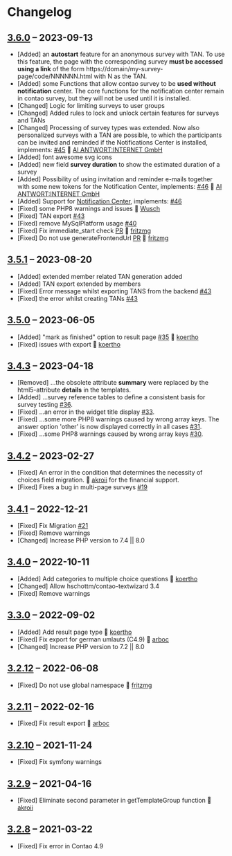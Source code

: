 # Changelog

[//]: <> (
Types of changes
    Added for new Addeds.
    Changed for changes in existing functionality.
    Deprecated for soon-to-be removed Addeds.
    Removed for now removed Addeds.
    Fixed for any bug fixes.
    Security in case of vulnerabilities.
)

## [3.6.0](https://github.com/pdir/contao-survey/tree/3.6.0) – 2023-09-13

- [Added] an **autostart** feature for an anonymous survey with TAN. To use this feature, the page with the corresponding
survey **must be accessed using a link** of the form https://domain/my-survey-page/code/NNNNNN.html with N as the TAN.
- [Added] some Functions that allow contao survey to be **used without notification** center. The core functions for the
notification center remain in contao survey, but they will not be used until it is installed.
- [Changed] Logic for limiting surveys to user groups
- [Changed] Added rules to lock and unlock certain features for surveys and TANs
- [Changed] Processing of survey types was extended. Now also personalized surveys with a TAN are possible, to which the
participants can be invited and reminded if the Notifications Center is installed, implements: [#45](https://github.com/pdir/contao-survey/issues/45) 🤗 [AI ANTWORT:INTERNET GmbH](https://www.antwortinternet.com/)
- [Added] font awesome svg icons
- [Added] new field **survey duration** to show the estimated duration of a survey
- [Added] Possibility of using invitation and reminder e-mails together with some new tokens for the Notification Center,
implements: [#46](https://github.com/pdir/contao-survey/issues/46) 🤗 [AI ANTWORT:INTERNET GmbH](https://www.antwortinternet.com/)
- [Added] Support for [Notification Center](https://github.com/terminal42/contao-notification_center), implements: [#46](https://github.com/pdir/contao-survey/issues/46)
- [Fixed] some PHP8 warnings and issues 🤗 [Wusch](https://github.com/Wusch)
- [Fixed] TAN export [#43](https://github.com/pdir/contao-survey/issues/43)
- [Fixed] remove MySqlPlatform usage [#40](https://github.com/pdir/contao-survey/issues/40)
- [Fixed] Fix immediate_start check [PR](https://github.com/pdir/contao-survey/pull/69) 🤗 [fritzmg](https://github.com/fritzmg)
- [Fixed] Do not use generateFrontendUrl [PR](https://github.com/pdir/contao-survey/pull/67) 🤗 [fritzmg](https://github.com/fritzmg)

## [3.5.1](https://github.com/pdir/contao-survey/tree/3.5.1) – 2023-08-20

- [Added] extended member related TAN generation added
- [Added] TAN export extended by members
- [Fixed] Error message whilst exporting TANS from the backend [#43](https://github.com/pdir/contao-survey/issues/43)
- [Fixed] the error whilst creating TANs [#43](https://github.com/pdir/contao-survey/issues/42)

## [3.5.0](https://github.com/pdir/contao-survey/tree/3.5.0) – 2023-06-05

- [Added] "mark as finished" option to result page  [#35](https://github.com/pdir/contao-survey/issues/35) 🤗 [koertho](https://github.com/koertho)
- [Fixed] issues with export 🤗 [koertho](https://github.com/koertho)

## [3.4.3](https://github.com/pdir/contao-survey/tree/3.4.3) – 2023-04-18

- [Removed] ...the obsolete attribute **summary** were replaced by the html5-attribute **details** in the templates.
- [Added] ...survey reference tables to define a consistent basis for survey testing [#36](https://github.com/pdir/contao-survey/issues/36).
- [Fixed] ...an error in the widget title display [#33](https://github.com/pdir/contao-survey/issues/33).
- [Fixed] ...some more PHP8 warnings caused by wrong array keys. The answer option 'other' is now displayed correctly in all cases [#31](https://github.com/pdir/contao-survey/issues/31).
- [Fixed] ...some PHP8 warnings caused by wrong array keys [#30](https://github.com/pdir/contao-survey/issues/30).

## [3.4.2](https://github.com/pdir/contao-survey/tree/3.4.2) – 2023-02-27

- [Fixed] An error in the condition that determines the necessity of choices field migration. 🤗 [akroii](https://github.com/akroii) for the financial support.
- [Fixed] Fixes a bug in multi-page surveys [#19](https://github.com/pdir/contao-survey/issues/19)

## [3.4.1](https://github.com/pdir/contao-survey/tree/3.4.1) – 2022-12-21

- [Fixed] Fix Migration [#21](https://github.com/pdir/contao-survey/issues/21)
- [Fixed] Remove warnings
- [Changed] Increase PHP version to 7.4 || 8.0

## [3.4.0](https://github.com/pdir/contao-survey/tree/3.4.0) – 2022-10-11

- [Added] Add categories to multiple choice questions 🤗 [koertho](https://github.com/koertho)
- [Changed] Allow hschottm/contao-textwizard 3.4
- [Fixed] Remove warnings

## [3.3.0](https://github.com/pdir/contao-survey/tree/3.3.0) – 2022-09-02

- [Added] Add result page type 🤗 [koertho](https://github.com/koertho)
- [Fixed] Fix export for german umlauts (C4.9) 🤗 [arboc](https://github.com/arboc)
- [Changed] Increase PHP version to 7.2 || 8.0

## [3.2.12](https://github.com/pdir/contao-survey/tree/3.2.12) – 2022-06-08

- [Fixed] Do not use global namespace 🤗 [fritzmg](https://github.com/fritzmg)

## [3.2.11](https://github.com/pdir/contao-survey/tree/3.2.11) – 2022-02-16

- [Fixed] Fix result export 🤗 [arboc](https://github.com/arboc)

## [3.2.10](https://github.com/pdir/contao-survey/tree/3.2.10) – 2021-11-24

- [Fixed] Fix symfony warnings

## [3.2.9](https://github.com/pdir/contao-survey/tree/3.2.9) – 2021-04-16

- [Fixed] Eliminate second parameter in getTemplateGroup function 🤗 [akroii](https://github.com/akroii)

## [3.2.8](https://github.com/pdir/contao-survey/tree/3.2.8) – 2021-03-22

- [Fixed]  Fix error in Contao 4.9

